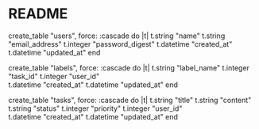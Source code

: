# README

create_table "users", force: :cascade do |t|
  t.string   "name"
  t.string   "email_address"
  t.integer  "password_digest"
  t.datetime "created_at"
  t.datetime "updated_at"
end

create_table "labels", force: :cascade do |t|
  t.string   "label_name"
  t.integer  "task_id"
  t.integer   "user_id"  
  t.datetime "created_at"
  t.datetime "updated_at"
end

create_table "tasks", force: :cascade do |t|
  t.string   "title"
  t.string   "content"
  t.string   "status"
  t.integer  "priority"
  t.integer   "user_id"  
  t.datetime "created_at"
  t.datetime "updated_at"
end
